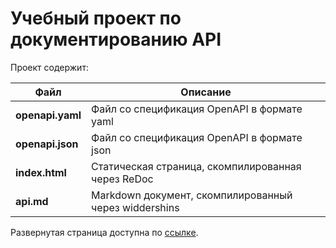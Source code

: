 # Учебный проект по документированию API

Проект содержит:

| Файл | Описание |
| --- | --- |
| **openapi.yaml** | Файл со спецификация OpenAPI в формате yaml |
| **openapi.json** | Файл со спецификация OpenAPI в формате json |
| **index.html** | Статическая страница, скомпилированная через ReDoc |
| **api\.md** | Markdown документ, скомпилированный через widdershins |

Развернутая страница доступна по [ссылке](https://learn-docs-api.netlify.app/).

